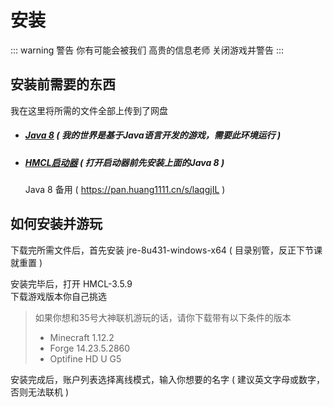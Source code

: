 # 安装

::: warning 警告
你有可能会被我们 高贵的信息老师 关闭游戏并警告
:::

## 安装前需要的东西

我在这里将所需的文件全部上传到了网盘

- ##### [Java 8](https://sdlc-esd.oracle.com/ESD6/JSCDL/jdk/8u431-b10/0d8f12bc927a4e2c9f8568ca567db4ee/jre-8u431-windows-x64.exe?GroupName=JSC&FilePath=/ESD6/JSCDL/jdk/8u431-b10/0d8f12bc927a4e2c9f8568ca567db4ee/jre-8u431-windows-x64.exe&BHost=javadl.sun.com&File=jre-8u431-windows-x64.exe&AuthParam=1729411336_bdc56c38afc475a832ceee847ecbad02&ext=.exe) ( 我的世界是基于Java语言开发的游戏，需要此环境运行 )

- ##### [HMCL启动器](https://pan.huang1111.cn/s/zMeW4hM) ( 打开启动器前先安装上面的Java 8 )

  

  Java 8 备用 ( https://pan.huang1111.cn/s/laqgjIL )

## 如何安装并游玩

下载完所需文件后，首先安装 jre-8u431-windows-x64 ( 目录别管，反正下节课就重置 )

安装完毕后，打开 HMCL-3.5.9<br>下载游戏版本你自己挑选

> 如果你想和35号大神联机游玩的话，请你下载带有以下条件的版本
>
> - Minecraft 1.12.2
> - Forge 14.23.5.2860
> - Optifine HD U G5

安装完成后，账户列表选择离线模式，输入你想要的名字 ( 建议英文字母或数字，否则无法联机 )